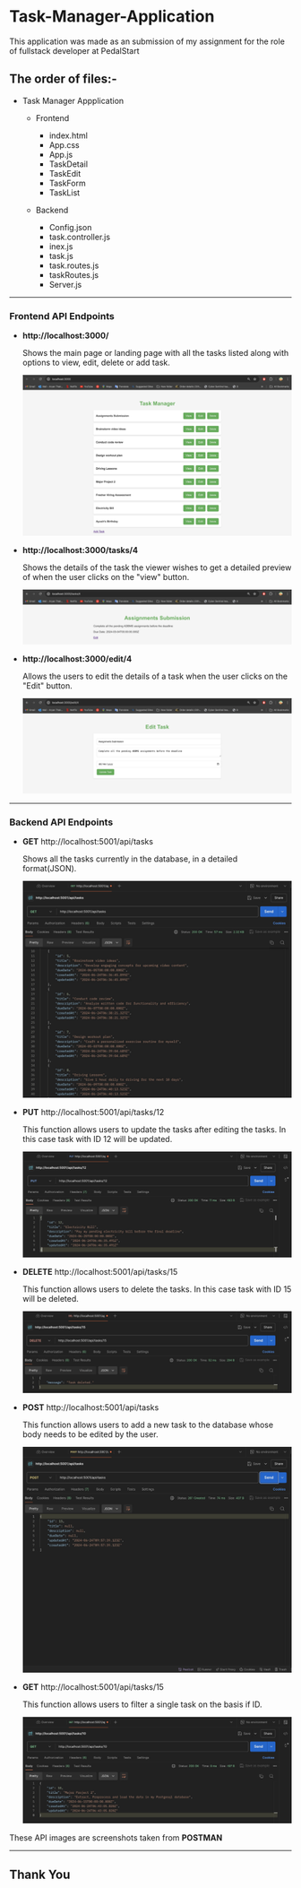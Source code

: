 # Task-Manager-Application
This application was made as an submission of my assignment for the role of fullstack developer at PedalStart


## The order of files:-
* Task Manager Appplication
   * Frontend
      * index.html
      * App.css
      * App.js
      * TaskDetail
      * TaskEdit
      * TaskForm
      * TaskList
        
   * Backend
      * Config.json
      * task.controller.js
      * inex.js
      * task.js
      * task.routes.js
      * taskRoutes.js
      * Server.js

----
### Frontend API Endpoints
* __http://localhost:3000/__

   Shows the main page or landing page with all the tasks listed along with options to view, edit, delete or add task.

  ![alt text](https://github.com/aryanthakur9662/Task-Manager-Application/blob/Screenshots/A7B635D3-2EC6-419C-A4CB-6D161A6DE8F9.jpeg)


* __http://localhost:3000/tasks/4__

   Shows the details of the task the viewer wishes to get a detailed preview of when the user clicks on the "view" button.

  ![alt text](https://github.com/aryanthakur9662/Task-Manager-Application/blob/Screenshots/EEC2D135-D661-4B1B-8661-A1FE171E9C19.jpeg)
  

* __http://localhost:3000/edit/4__

   Allows the users to edit the details of a task when the user clicks on the "Edit" button.

  ![alt text](https://github.com/aryanthakur9662/Task-Manager-Application/blob/Screenshots/CB158311-AB32-4487-83EA-1032F6439E55.jpeg)

----
### Backend API Endpoints 
* __GET__ http://localhost:5001/api/tasks

   Shows all the tasks currently in the database, in a detailed format(JSON).

  ![alt text](https://github.com/aryanthakur9662/Task-Manager-Application/blob/Screenshots/672E3807-1184-42E5-8BA5-A9FEEF175D2C.jpeg)

* __PUT__ http://localhost:5001/api/tasks/12

   This function allows users to update the tasks after editing the tasks. In this case task with ID 12 will be updated.

  ![alt text](https://github.com/aryanthakur9662/Task-Manager-Application/blob/Screenshots/4534915C-6163-433A-ABD6-5AF367FE52B7.jpeg)

* __DELETE__ http://localhost:5001/api/tasks/15

   This function allows users to delete the tasks. In this case task with ID 15 will be deleted.

  ![alt text](https://github.com/aryanthakur9662/Task-Manager-Application/blob/Screenshots/7A2E1A1E-B7F5-41D7-A90D-42536709B03D.jpeg)

* __POST__ http://localhost:5001/api/tasks

   This function allows users to add a new task to the database whose body needs to be edited by the user.

  ![alt text](https://github.com/aryanthakur9662/Task-Manager-Application/blob/Screenshots/844B0428-9458-4DB1-BE00-C99A5A50CA7E.jpeg)

* __GET__ http://localhost:5001/api/tasks/15

   This function allows users to filter a single task on the basis if ID.

  ![alt text](https://github.com/aryanthakur9662/Task-Manager-Application/blob/Screenshots/D5072F7E-34D7-4469-9C2E-C4D514BA3C33.jpeg)

These API images are screenshots taken from __POSTMAN__

----
## Thank You
